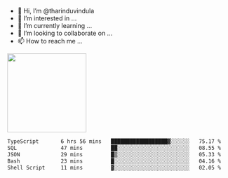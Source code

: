 - 👋 Hi, I’m @tharinduvindula
- 👀 I’m interested in ...
- 🌱 I’m currently learning ...
- 💞️ I’m looking to collaborate on ...
- 📫 How to reach me ...

<!---
tharinduvindula/tharinduvindula is a ✨ special ✨ repository because its `README.md` (this file) appears on your GitHub profile.
You can click the Preview link to take a look at your changes.
--->

<img height="180em" src="https://github-readme-stats.vercel.app/api?username=tharinduvindula&show_icons=true&hide_border=false&&count_private=true&include_all_commits=true" />


<!--START_SECTION:waka-->

```txt
TypeScript       6 hrs 56 mins   ██████████████████▓░░░░░░   75.17 %
SQL              47 mins         ██░░░░░░░░░░░░░░░░░░░░░░░   08.55 %
JSON             29 mins         █▒░░░░░░░░░░░░░░░░░░░░░░░   05.33 %
Bash             23 mins         █░░░░░░░░░░░░░░░░░░░░░░░░   04.16 %
Shell Script     11 mins         ▓░░░░░░░░░░░░░░░░░░░░░░░░   02.05 %
```

<!--END_SECTION:waka-->
